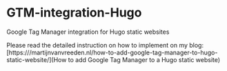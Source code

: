 # GTM-integration-Hugo
Google Tag Manager integration for Hugo static websites

Please read the detailed instruction on how to implement on my blog: [https:///martijnvanvreeden.nl/how-to-add-google-tag-manager-to-hugo-static-website/](How to add Google Tag Manager to a Hugo static website)
